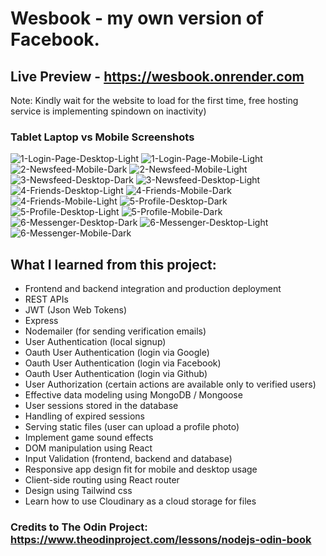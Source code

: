 # Wesbook - my own version of Facebook.

## Live Preview - https://wesbook.onrender.com

Note: Kindly wait for the website to load for the first time,
free hosting service is implementing spindown on inactivity)

### Tablet Laptop vs Mobile Screenshots

![1-Login-Page-Desktop-Light](https://github.com/iamwesofph/top-wesbook/assets/121594156/8200cdc1-a56d-4bc0-b831-a3111cf85a96)
![1-Login-Page-Mobile-Light](https://github.com/iamwesofph/top-wesbook/assets/121594156/abc29fc1-d88e-4fac-b22e-ee9af8014eea)
![2-Newsfeed-Mobile-Dark](https://github.com/iamwesofph/top-wesbook/assets/121594156/d6296b0b-bc2a-4a07-af68-513cedd03be3)
![2-Newsfeed-Mobile-Light](https://github.com/iamwesofph/top-wesbook/assets/121594156/72ccfff1-6527-4032-8a0c-1d8785d66871)
![3-Newsfeed-Desktop-Dark](https://github.com/iamwesofph/top-wesbook/assets/121594156/0550477d-4273-437c-a5f6-ec5a20900b92)
![3-Newsfeed-Desktop-Light](https://github.com/iamwesofph/top-wesbook/assets/121594156/749416f1-1134-4385-92a2-43f566c80dca)
![4-Friends-Desktop-Light](https://github.com/iamwesofph/top-wesbook/assets/121594156/23a109ee-a74f-41d8-a11b-e27071d13901)
![4-Friends-Mobile-Dark](https://github.com/iamwesofph/top-wesbook/assets/121594156/36e21aae-3c97-469e-a79a-d497078070e4)
![4-Friends-Mobile-Light](https://github.com/iamwesofph/top-wesbook/assets/121594156/69b28ba3-71a8-4145-9ca4-3ef31e84eea0)
![5-Profile-Desktop-Dark](https://github.com/iamwesofph/top-wesbook/assets/121594156/95b3e1fd-d208-496d-bba6-56d589c1fac2)
![5-Profile-Desktop-Light](https://github.com/iamwesofph/top-wesbook/assets/121594156/555f1db6-d64f-42f8-93fd-387297f0a293)
![5-Profile-Mobile-Dark](https://github.com/iamwesofph/top-wesbook/assets/121594156/f3a2df40-90c0-4366-80ac-5c8cf191bee2)
![6-Messenger-Desktop-Dark](https://github.com/iamwesofph/top-wesbook/assets/121594156/15dbab28-8efe-4314-b5a0-aa2bfdaa736f)
![6-Messenger-Desktop-Light](https://github.com/iamwesofph/top-wesbook/assets/121594156/85f7d268-5fef-4697-87db-53ee5f9fe489)
![6-Messenger-Mobile-Dark](https://github.com/iamwesofph/top-wesbook/assets/121594156/3d74b2ea-9d43-4b12-9b24-4a8c7c531a3b)


## What I learned from this project:

-   Frontend and backend integration and production deployment
-   REST APIs
-   JWT (Json Web Tokens)
-   Express
-   Nodemailer (for sending verification emails)
-   User Authentication (local signup)
-   Oauth User Authentication (login via Google)
-   Oauth User Authentication (login via Facebook)
-   Oauth User Authentication (login via Github)
-   User Authorization (certain actions are available only to verified users)
-   Effective data modeling using MongoDB / Mongoose
-   User sessions stored in the database
-   Handling of expired sessions
-   Serving static files (user can upload a profile photo)
-   Implement game sound effects
-   DOM manipulation using React
-   Input Validation (frontend, backend and database)
-   Responsive app design fit for mobile and desktop usage
-   Client-side routing using React router
-   Design using Tailwind css
-   Learn how to use Cloudinary as a cloud storage for files

### Credits to The Odin Project: https://www.theodinproject.com/lessons/nodejs-odin-book
